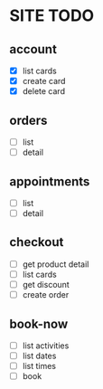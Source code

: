 # SITE TODO

## account

- [x] list cards
- [x] create card
- [x] delete card

## orders

- [ ] list
- [ ] detail

## appointments

- [ ] list
- [ ] detail

## checkout

- [ ] get product detail
- [ ] list cards
- [ ] get discount
- [ ] create order

## book-now

- [ ] list activities
- [ ] list dates
- [ ] list times
- [ ] book
